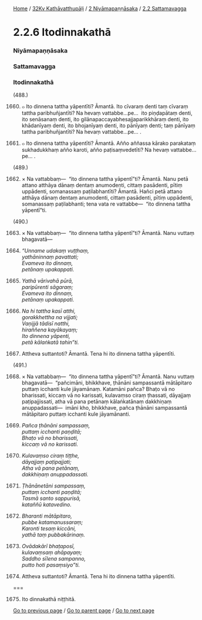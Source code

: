 
[Home](/) / [32Kv Kathāvatthupāḷi](/tipitaka/32Kv.md) / [2 Niyāmapaṇṇāsaka](/tipitaka/32Kv/2.md) / [2.2 Sattamavagga](/tipitaka/32Kv/2/2.2.md)

# 2.2.6 Itodinnakathā

### Niyāmapaṇṇāsaka

### Sattamavagga

### Itodinnakathā

(488.)

1660. ๐ Ito dinnena tattha yāpentīti? Āmantā. Ito cīvaraṃ denti taṃ cīvaraṃ tattha paribhuñjantīti? Na hevaṃ vattabbe…pe…  ito piṇḍapātaṃ denti, ito senāsanaṃ denti, ito gilānapaccayabhesajjaparikkhāraṃ denti, ito khādanīyaṃ denti, ito bhojanīyaṃ denti, ito pānīyaṃ denti; taṃ pānīyaṃ tattha paribhuñjantīti? Na hevaṃ vattabbe…pe… .

1661. ๐ Ito dinnena tattha yāpentīti? Āmantā. Añño aññassa kārako parakataṃ sukhadukkhaṃ añño karoti, añño paṭisaṃvedetīti? Na hevaṃ vattabbe…pe… .

(489.)

1662. × Na vattabbaṃ—  “ito dinnena tattha yāpentī”ti? Āmantā. Nanu petā attano atthāya dānaṃ dentaṃ anumodenti, cittaṃ pasādenti, pītiṃ uppādenti, somanassaṃ paṭilabhantīti? Āmantā. Hañci petā attano atthāya dānaṃ dentaṃ anumodenti, cittaṃ pasādenti, pītiṃ uppādenti, somanassaṃ paṭilabhanti; tena vata re vattabbe—  “ito dinnena tattha yāpentī”ti.

(490.)

1663. × Na vattabbaṃ—  “ito dinnena tattha yāpentī”ti? Āmantā. Nanu vuttaṃ bhagavatā—

1664. _“Unname udakaṃ vuṭṭhaṃ,_  
_yathāninnaṃ pavattati;_  
_Evameva ito dinnaṃ,_  
_petānaṃ upakappati._  


1665. _Yathā vārivahā pūrā,_  
_paripūrenti sāgaraṃ;_  
_Evameva ito dinnaṃ,_  
_petānaṃ upakappati._  


1666. _Na hi tattha kasī atthi,_  
_gorakkhettha na vijjati;_  
_Vaṇijjā tādisī natthi,_  
_hiraññena kayākayaṃ;_  
_Ito dinnena yāpenti,_  
_petā kālaṅkatā tahin”ti._  


1667. Attheva suttantoti? Āmantā. Tena hi ito dinnena tattha yāpentīti.

(491.)

1668. × Na vattabbaṃ—  “ito dinnena tattha yāpentī”ti? Āmantā. Nanu vuttaṃ bhagavatā—  “pañcimāni, bhikkhave, ṭhānāni sampassantā mātāpitaro puttaṃ icchanti kule jāyamānaṃ. Katamāni pañca? Bhaṭo vā no bharissati, kiccaṃ vā no karissati, kulavaṃso ciraṃ ṭhassati, dāyajjaṃ paṭipajjissati, atha vā pana petānaṃ kālaṅkatānaṃ dakkhiṇaṃ anuppadassati—  imāni kho, bhikkhave, pañca ṭhānāni sampassantā mātāpitaro puttaṃ icchanti kule jāyamānanti.

1669. _Pañca ṭhānāni sampassaṃ,_  
_puttaṃ icchanti paṇḍitā;_  
_Bhaṭo vā no bharissati,_  
_kiccaṃ vā no karissati._  


1670. _Kulavaṃso ciraṃ tiṭṭhe,_  
_dāyajjaṃ paṭipajjati;_  
_Atha vā pana petānaṃ,_  
_dakkhiṇaṃ anuppadassati._  


1671. _Ṭhānānetāni sampassaṃ,_  
_puttaṃ icchanti paṇḍitā;_  
_Tasmā santo sappurisā,_  
_kataññū katavedino._  


1672. _Bharanti mātāpitaro,_  
_pubbe katamanussaraṃ;_  
_Karonti tesaṃ kiccāni,_  
_yathā taṃ pubbakārinaṃ._  


1673. _Ovādakārī bhaṭaposī,_  
_kulavaṃsaṃ ahāpayaṃ;_  
_Saddho sīlena sampanno,_  
_putto hoti pasaṃsiyo”ti._  


1674. Attheva suttantoti? Āmantā. Tena hi ito dinnena tattha yāpentīti.

===

1675. Ito dinnakathā niṭṭhitā.



[Go to previous page](/tipitaka/32Kv/2/2.2/2.2.5.md) / [Go to parent page](/tipitaka/32Kv/2/2.2.md) / [Go to next page](/tipitaka/32Kv/2/2.2/2.2.7.md)



